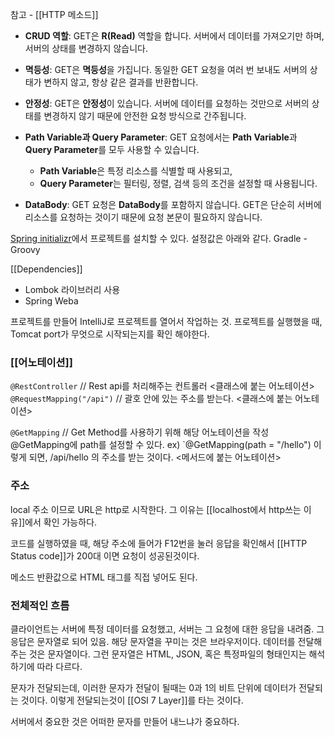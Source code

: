 참고 - [[HTTP 메소드]]

- **CRUD 역할**: GET은 **R(Read)** 역할을 합니다. 서버에서 데이터를 가져오기만 하며, 서버의 상태를 변경하지 않습니다.
    
- **멱등성**: GET은 **멱등성**을 가집니다. 동일한 GET 요청을 여러 번 보내도 서버의 상태가 변하지 않고, 항상 같은 결과를 반환합니다.
    
- **안정성**: GET은 **안정성**이 있습니다. 서버에 데이터를 요청하는 것만으로 서버의 상태를 변경하지 않기 때문에 안전한 요청 방식으로 간주됩니다.
    
- **Path Variable과 Query Parameter**: GET 요청에서는 **Path Variable**과 **Query Parameter**를 모두 사용할 수 있습니다.
    
    - **Path Variable**은 특정 리소스를 식별할 때 사용되고,
    - **Query Parameter**는 필터링, 정렬, 검색 등의 조건을 설정할 때 사용됩니다.
- **DataBody**: GET 요청은 **DataBody**를 포함하지 않습니다. GET은 단순히 서버에 리소스를 요청하는 것이기 때문에 요청 본문이 필요하지 않습니다.


[Spring initializr](https://start.spring.io/)에서 프로젝트를 설치할 수 있다.
설정값은 아래와 같다.
Gradle - Groovy

[[Dependencies]]
- Lombok 라이브러리 사용
- Spring Weba

프로젝트를 만들어 IntelliJ로 프로젝트를 열어서 작업하는 것.
프로젝트를 실행했을 때, Tomcat port가 무엇으로 시작되는지를 확인 해야한다.


### [[어노테이션]]
`@RestController`
	// Rest api를 처리해주는 컨트롤러
	<클래스에 붙는 어노테이션>
`@RequestMapping("/api")`
	// 괄호 안에 있는 주소를 받는다.
	<클래스에 붙는 어노테이션>

`@GetMapping`
	// Get Method를 사용하기 위해 해당 어노테이션을 작성
	@GetMapping에 path를 설정할 수 있다.
	ex) `@GetMapping(path = "/hello")
	이렇게 되면, /api/hello 의 주소를 받는 것이다.
	<메서드에 붙는 어노테이션>

### 주소
local 주소 이므로 URL은 http로 시작한다. 그 이유는 [[localhost에서 http쓰는 이유]]에서 확인 가능하다.

코드를 실행하였을 때, 해당 주소에 들어가 F12번을 눌러 응답을 확인해서 [[HTTP Status code]]가 200대 이면 요청이 성공된것이다.

메소드 반환값으로 HTML 태그를 직접 넣어도 된다.


### 전체적인 흐름
클라이언트는 서버에 특정 데이터를 요청했고, 서버는 그 요청에 대한 응답을 내려줌.
그 응답은 문자열로 되어 있음. 해당 문자열을 꾸미는 것은 브라우저이다.
데이터를 전달해주는 것은 문자열이다. 그런 문자열은 HTML, JSON, 혹은 특정파일의 형태인지는 해석하기에 따라 다르다.

문자가 전달되는데, 이러한 문자가 전달이 될때는 0과 1의 비트 단위에 데이터가 전달되는 것이다.
이렇게 전달되는것이 [[OSI 7 Layer]]를 타는 것이다.

서버에서 중요한 것은 어떠한 문자를 만들어 내느냐가 중요하다.


